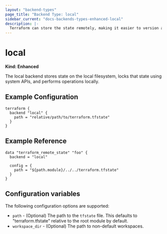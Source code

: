 ```yaml
---
layout: "backend-types"
page_title: "Backend Type: local"
sidebar_current: "docs-backends-types-enhanced-local"
description: |-
  Terraform can store the state remotely, making it easier to version and work with in a team.
---
```


# local

**Kind: Enhanced**

The local backend stores state on the local filesystem, locks that
state using system APIs, and performs operations locally.

## Example Configuration

```hcl
terraform {
  backend "local" {
    path = "relative/path/to/terraform.tfstate"
  }
}
```

## Example Reference

```hcl
data "terraform_remote_state" "foo" {
  backend = "local"

  config = {
    path = "${path.module}/../../terraform.tfstate"
  }
}
```

## Configuration variables

The following configuration options are supported:

 * `path` - (Optional) The path to the `tfstate` file. This defaults to
   "terraform.tfstate" relative to the root module by default.
 * `workspace_dir` - (Optional) The path to non-default workspaces.
